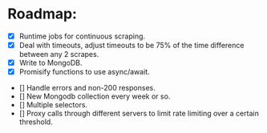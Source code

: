 # Roadmap:
- [X] Runtime jobs for continuous scraping.
- [X] Deal with timeouts, adjust timeouts to be 75% of the time difference between any 2 scrapes.
- [X] Write to MongoDB.
- [X] Promisify functions to use async/await.
- [] Handle errors and non-200 responses.
- [] New Mongodb collection every week or so.
- [] Multiple selectors.
- [] Proxy calls through different servers to limit rate limiting over a certain threshold.